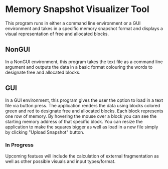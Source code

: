 # Memory Snapshot Visualizer Tool

This program runs in either a command line environment or a GUI environment and takes in a specific memory snapshot format and displays a visual representation of free and allocated blocks.

## NonGUI

In a NonGUI environment, this program takes the text file as a command line argument and outputs the data in a basic format colouring the words to designate free and allocated blocks.

## GUI

In a GUI environment, this program gives the user the option to load in a text file via button press. The application renders the data using blocks colored green and red to designate free and allocated blocks. Each block represents one row of memory. By hovering the mouse over a block you can see the starting memory address of that specific block. You can resize the application to make the squares bigger as well as load in a new file simply by clicking "Upload Snapshot" button.

### In Progress

Upcoming featues will include the calculation of external fragmentation as well as other possible visuals and input types/format.
